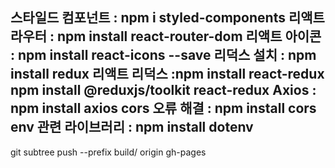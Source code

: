 스타일드 컴포넌트 : npm i styled-components
리액트 라우터 : npm install react-router-dom 
리액트 아이콘 : npm install react-icons --save
리덕스 설치 : npm install redux
리액트 리덕스 :npm install react-redux
npm install @reduxjs/toolkit react-redux
Axios :  npm install axios
cors 오류 해결 : npm install cors
env 관련 라이브러리 : npm install dotenv
---

git subtree push --prefix build/ origin gh-pages

